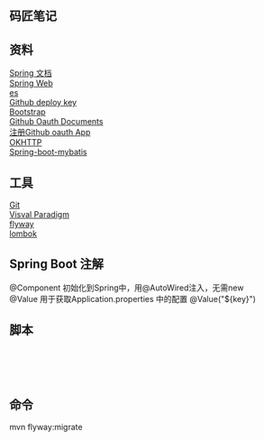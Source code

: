 ## 码匠笔记
## 资料
[Spring 文档](https://spring.io/guides)  
[Spring Web](https://sprinig.io/guides/gs/serving-web-content/)  
[es](https://elasticsearch.cn/explore)  
[Github deploy key](https://developer.github.com/v3/guides/managing-deploy-keys/#deplay-keys)  
[Bootstrap](https://v3.bootcss.com/getting-started)  
[Github Oauth Documents](https://developer.github.com/apps/building-oauth-apps/creating-an-oauth-app/)  
[注册Github oauth App](https://github.com/settings/applications/new)  
[OKHTTP](https://square.github.io/okhttp/)  
[Spring-boot-mybatis](https://docs.spring.io/spring-boot/docs/2.0.0.RC1/reference/htmlsingle/#boot-features-embedded-database-support)  
 
## 工具
[Git](https://git-scm.com/download)  
[Visval Paradigm](https://www.visual-paradigm.com)  
[flyway](https://flywaydb.org/)  
[lombok](https://projectlombok.org/)
## Spring Boot 注解
@Component  初始化到Spring中，用@AutoWired注入，无需new  
@Value  用于获取Application.properties 中的配置 @Value("${key}")  


## 脚本
```sql






```  

## 命令
mvn flyway:migrate  
